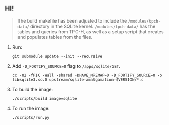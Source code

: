 ## HI!

> The build makefile has been adjusted to include the `/modules/tpch-data/` directory in the SQLite kernel. `/modules/tpch-data/` has the tables and queries from TPC-H, as well as a setup script that creates and populates tables from the files.

1. Run:
    ```
    git submodule update --init --recursive
    ```

2. Add `-D_FORTIFY_SOURCE=0` flag to `/apps/sqlite/GET`.

    ```
    cc -O2 -fPIC -Wall -shared -DHAVE_MREMAP=0 -D_FORTIFY_SOURCE=0 -o libsqlite3.so.0 upstream/sqlite-amalgamation-$VERSION/*.c
    ```

3. To build the image:
    ```
    ./scripts/build image=sqlite
    ```

4. To run the image:
    ```
    ./scripts/run.py
    ```
